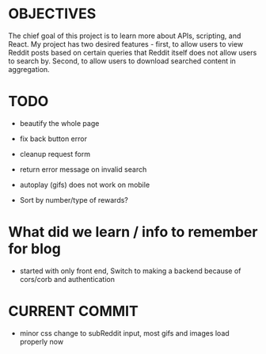 # OBJECTIVES
The chief goal of this project is to learn more about APIs, scripting, and React. My project has two desired features - first, to allow users to view Reddit posts based on certain queries that Reddit itself does not allow users to search by. Second, to allow users to download searched content in aggregation.


# TODO
- beautify the whole page
- fix back button error
- cleanup request form
- return error message on invalid search

- autoplay (gifs) does not work on mobile
- Sort by number/type of rewards?
# What did we learn / info to remember for blog
- started with only front end, Switch to making a backend because of cors/corb and authentication

# CURRENT COMMIT
- minor css change to subReddit input, most gifs and images load properly now

